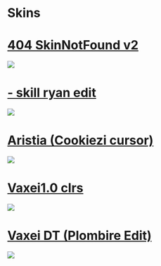 # Skins
# [404 SkinNotFound v2](https://regulatorbpm.s-ul.eu/8TMSXnDr)
![](https://i.imgur.com/ARNf0GD.jpg)

# [- skill ryan edit](http://puu.sh/DWnPo/f48fda22c5.osk)
![](https://puu.sh/DWnLb/a771675184.jpg)

# [Aristia (Cookiezi cursor)](https://github.com/jaks024/osuSkin/raw/master/Aristia(Edit)%20cookizei%20cursor.osk)
![](https://i.imgur.com/mE68tyI.jpg)

# [Vaxei1.0 clrs](https://drive.google.com/file/d/1EEExrMkFIPO5WP74rknzY7dtMXpAz2_G/view?usp=sharing)
![](https://osu.ppy.sh/ss/15594343/dc42)

# [Vaxei DT (Plombire Edit)](https://www.dropbox.com/s/wvtulx5imjxnla3/Vaxei%20DT%20%28Plombire%20Edit%29.osk?dl=0)
![](https://i.imgur.com/12j8ljG.jpg)

